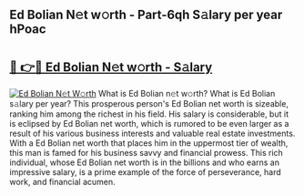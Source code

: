 ## Ed Bolian N𝚎t w𝚘rth - Part-6qh S𝚊lary per year hPoac

# <h2><a href="http://gc2q32c.nevu.top/?p=Ed+Bolian">🔗 👉🔴 Ed Bolian N𝚎t w𝚘rth - S𝚊lary</a></h2>

[![Ed Bolian N𝚎t W𝚘rth](https://i.imgur.com/Oavwk0R.jpeg)](http://gc2q32c.nevu.top/?p=Ed+Bolian)
What is Ed Bolian n𝚎t w𝚘rth? What is Ed Bolian s𝚊lary per year?
This prosperous person's Ed Bolian net worth is sizeable, ranking him among the richest in his field. His salary is considerable, but it is eclipsed by Ed Bolian net worth, which is rumored to be even larger as a result of his various business interests and valuable real estate investments. With a Ed Bolian net worth that places him in the uppermost tier of wealth, this man is famed for his business savvy and financial prowess. This rich individual, whose Ed Bolian net worth is in the billions and who earns an impressive salary, is a prime example of the force of perseverance, hard work, and financial acumen.

